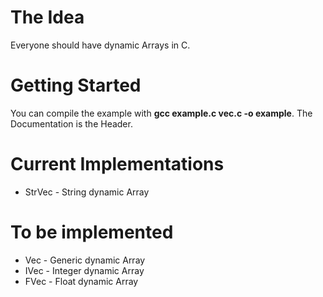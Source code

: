 # The Idea
Everyone should have dynamic Arrays in C.

# Getting Started
You can compile the example with __gcc example.c vec.c -o example__.
The Documentation is the Header.

# Current Implementations
- StrVec - String dynamic Array

# To be implemented
- Vec - Generic dynamic Array
- IVec - Integer dynamic Array
- FVec - Float dynamic Array
